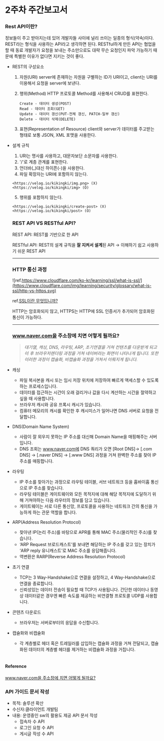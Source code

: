 # 2주차 주간보고서

### Rest API이란?

정보들이 주고 받아지는데 있어 개발자들 사이에 널리 쓰이는 일종의 형식(약속)이다. REST라는 형식을 사용하는 API라고 생각하면 된다. RESTful하게 만든 API는 협업을 할 때 동료 개발자가 요청을 보내는 주소만으로도 대략 무슨 요청인지 파악 가능하기 때문에 특별한 이유가 없다면 지키는 것이 좋다.

- REST의 구성요소
    1. 자원(URI)
    server에 존재하는 자원을 구별하는 ID가 URI이고, client는 URI를 이용해서 요청을 server에 보낸다.
    2. 행위(Method)
    HTTP 프로토콜 Method를 사용해서 CRUD를 표현한다.
    
        ```
        Create - 데이터 생성(POST)
        Read - 데이터 조회(GET)
        Update - 데이터 갱신(PUT-전체 갱신, PATCH-일부 갱신)
        Delete - 데이터 삭제(DELETE)
        
        ```
    3. 표현(Representation of Resource)
    client와 server가 데이터를 주고받는 형태로 보통 JSON, XML 포맷을 사용한다.  
- 설계 규칙
    1. URI는 명사를 사용하고, 대문자보단 소문자를 사용한다.
    2. '/'로 계층 관계를 표현한다.
    3. 언더바(\_)대신 하이픈(\-)을 사용한다.
    4. 파일 확장자는 URI에 포함하지 않는다.
    
    ```
    <https://velog.io/kikingki/img.png> (X)
    <https://velog.io/kikingki/img> (O)
    ```
    
    5. 행위를 포함하지 않는다.
    
    ```
    <https://velog.io/kikingki/create-post> (X)
    <https://velog.io/kikingki/post> (O)
    ```
    
    ### REST API VS RESTful API?

    REST API: REST를 기반으로 한 API

    RESTful API: REST의 설계 규칙을 **잘 지켜서 설계**된 API → 이해하기 쉽고 사용하기 쉬운 REST API

    ---

    ### HTTP 통신 과정
    
    ![ref.https://www.cloudflare.com/ko-kr/learning/ssl/what-is-ssl/](https://www.cloudflare.com/img/learning/security/glossary/what-is-ssl/http-vs-https.svg)
    
    ref.[SSL이란 무엇입니까?](https://www.cloudflare.com/ko-kr/learning/ssl/what-is-ssl/)
    
    HTTP는 암호화되지 않고, HTTPS는 HTTP에 SSL 인증서가 추가되어 암호화된 통신이 가능하다.
    
    --- 
    ### www.naver.com을 주소창에 치면 어떻게 될까요?
    
    > 
    > 
    > 
    > *대기열, 캐싱, DNS, 라우팅, ARP, 초기연결을 거쳐 컨텐츠를 다운받게 되고 이 후 브라우저렌더링 과정을 거쳐 네이버라는 화면이 나타나게 됩니다.  또한 이러한 과정이 캡슐화, 비캡슐화 과정을 거쳐서 이뤄지게 됩니다.*
    > 
    
- 캐싱
    - 파일 복사본을 캐시 또는 임시 저장 위치에 저장하여 빠르게 액세스할 수 있도록 하는 프로세스입니다.
    - 데이터를 접근하는 시간이 오래 걸리거나 값을 다시 계산하는 시간을 절약하고 싶을 때 사용합니다.
    - 브라우저 캐시와 공유 프록시 캐시가 있습니다.
    - 컴퓨터 메모리의 캐시를 확인한 후 캐시미스가 일어나면 DNS 서버로 요청을 전달합니다.
- DNS(Domain Name System)
    - 사람이 잘 외우지 못하는 IP 주소를 대신해 Domain Name을 매핑해주는 서버입니다.
    - DNS 조회는 www.naver.com에 DNS 쿼리가 오면 [Root DNS]→ [.com DNS] → [.naver DNS] → [.www DNS] 과정을 거쳐 완벽한 주소를 찾아 IP 주소를 매핑합니다.
- 라우팅
    - IP 주소를 찾아가는 과정으로 라우팅 테이블, 서브 네트워크 등을 홉바이홉 통신으로 IP 주소를 찾습니다.
    - 라우팅 테이블은 게이트웨이와 모든 목적지에 대해 해당 목적지에 도달하기 위해 거쳐야하는 다음 라우터의 정보를 담고 있습니다.
    - 게이트웨이는 서로 다른 통신망, 프로토콜을 사용하는 네트워크 간의 통신을 가능하게 하는 관문 역할을 합니다.
- ARP(Address Resolution Protocol)
    - 찾아낸 IP(논리 주소)를 바탕으로 APR를 통해 MAC 주소(물리적인 주소)를 찾습니다.
    - ‘ARP Request 브로드캐스트’를 보내면 해당하는 IP 주소를 갖고 있는 장치가 ‘ARP reply 유니캐스트’로 MAC 주소를 응답해줍니다.
    - 역변환은 RARP(Reverse Address Resolution Protocol)
- 초기 연결
    - TCP는 3 Way-Handshake으로 연결을 설정하고, 4 Way-Handshake으로 연결을 종료합니다.
    - 신뢰성있는 데이터 전송이 필요할 때 TCP가 사용됩니다. 간단한 데이터나 동영상 데이터같은 경우엔 빠른 속도를 제공하는 비연결형 프로토콜 UDP를 사용합니다.
- 콘텐츠 다운로드
    - 브라우저는 서버로부터의 응답을 수신합니다.
- 캡슐화와 비캡슐화
    - 각 계층별로 헤더 혹은 트레일러를 삽입하는 캡슐화 과정을 거쳐 전달되고, 캡슐화된 데이터의 계층별 헤더를 제거하는 비캡슐화 과정을 거칩니다.
    </br>
#### Reference
[www.naver.com을 주소창에 치면 어떻게 될까요?](https://blog.naver.com/jhc9639/222700552159)

### API 가이드 문서 작성
 - 목적: 솔루션 확산 
 - 수신자:클라이언트 개발팀
 - 내용: 운영중인 sw의 활용도 제공 API 문서 작성
    - 접속자 수 API
    - 로그인 요청 수 API
    - 게시글 작성 수 API